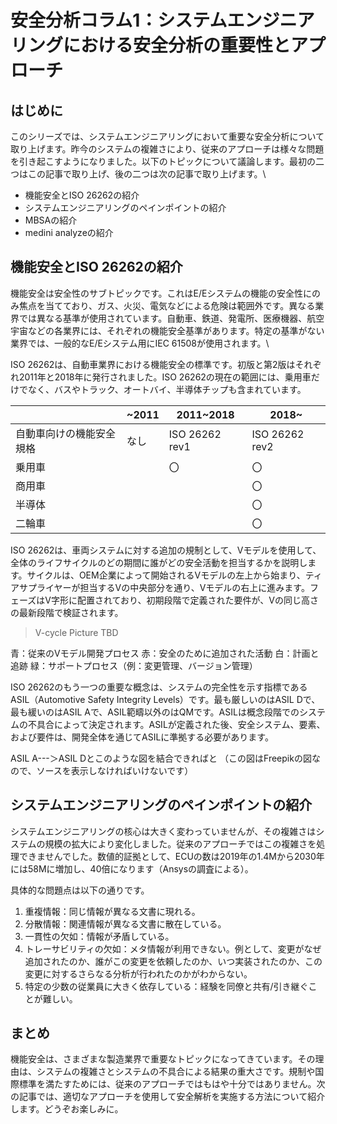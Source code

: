 # 安全分析コラム1：システムエンジニアリングにおける安全分析の重要性とアプローチ
## はじめに  
 
このシリーズでは、システムエンジニアリングにおいて重要な安全分析について取り上げます。昨今のシステムの複雑さにより、従来のアプローチは様々な問題を引き起こすようになりました。以下のトピックについて議論します。最初の二つはこの記事で取り上げ、後の二つは次の記事で取り上げます。\
- 機能安全とISO 26262の紹介
- システムエンジニアリングのペインポイントの紹介
- MBSAの紹介
- medini analyzeの紹介

## 機能安全とISO 26262の紹介
機能安全は安全性のサブトピックです。これはE/Eシステムの機能の安全性にのみ焦点を当てており、ガス、火災、電気などによる危険は範囲外です。異なる業界では異なる基準が使用されています。自動車、鉄道、発電所、医療機器、航空宇宙などの各業界には、それぞれの機能安全基準があります。特定の基準がない業界では、一般的なE/Eシステム用にIEC 61508が使用されます。\

ISO 26262は、自動車業界における機能安全の標準です。初版と第2版はそれぞれ2011年と2018年に発行されました。ISO 26262の現在の範囲には、乗用車だけでなく、バスやトラック、オートバイ、半導体チップも含まれています。

|                  |~2011|2011~2018     |2018~         |
|------------------|-----|--------------|--------------|
|自動車向けの機能安全規格|なし  |ISO 26262 rev1|ISO 26262 rev2|
|乗用車             |     |〇             |〇            |
|商用車             |     |               |〇            |
|半導体             |     |               |〇            |
|二輪車             |     |               |〇            |


ISO 26262は、車両システムに対する追加の規制として、Vモデルを使用して、全体のライフサイクルのどの期間に誰がどの安全活動を担当するかを説明します。サイクルは、OEM企業によって開始されるVモデルの左上から始まり、ティアサプライヤーが担当するVの中央部分を通り、Vモデルの右上に進みます。フェーズはV字形に配置されており、初期段階で定義された要件が、Vの同じ高さの最新段階で検証されます。

> V-cycle Picture TBD
 
青：従来のVモデル開発プロセス
赤：安全のために追加された活動
白：計画と追跡
緑：サポートプロセス（例：変更管理、バージョン管理）

ISO 26262のもう一つの重要な概念は、システムの完全性を示す指標であるASIL（Automotive Safety Integrity Levels）です。最も厳しいのはASIL Dで、最も緩いのはASIL Aで、ASIL範疇以外のはQMです。ASILは概念段階でのシステムの不具合によって決定されます。ASILが定義された後、安全システム、要素、および要件は、開発全体を通じてASILに準拠する必要があります。

ASIL A---＞ASIL Dとこのような図を結合できればと （この図はFreepikの図なので、ソースを表示しなければいけないです） 

## システムエンジニアリングのペインポイントの紹介

システムエンジニアリングの核心は大きく変わっていませんが、その複雑さはシステムの規模の拡大により変化しました。従来のアプローチではこの複雑さを処理できませんでした。数値的証拠として、ECUの数は2019年の1.4Mから2030年には58Mに増加し、40倍になります（Ansysの調査による）。

具体的な問題点は以下の通りです。

1. 重複情報：同じ情報が異なる文書に現れる。
2. 分散情報：関連情報が異なる文書に散在している。
3. 一貫性の欠如：情報が矛盾している。
4. トレーサビリティの欠如：メタ情報が利用できない。例として、変更がなぜ追加されたのか、誰がこの変更を依頼したのか、いつ実装されたのか、この変更に対するさらなる分析が行われたのかがわからない。
5. 特定の少数の従業員に大きく依存している：経験を同僚と共有/引き継ぐことが難しい。

## まとめ
機能安全は、さまざまな製造業界で重要なトピックになってきています。その理由は、システムの複雑さとシステムの不具合による結果の重大さです。規制や国際標準を満たすためには、従来のアプローチではもはや十分ではありません。次の記事では、適切なアプローチを使用して安全解析を実施する方法について紹介します。どうぞお楽しみに。
